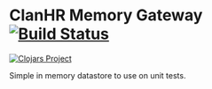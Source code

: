 # ClanHR Memory Gateway [![Build Status](https://travis-ci.org/clanhr/memory-gateway.svg)](https://travis-ci.org/clanhr/memory-gateway)

[![Clojars Project](http://clojars.org/clanhr/memory-gateway/latest-version.svg)](http://clojars.org/clanhr/memory-gateway)

Simple in memory datastore to use on unit tests.

